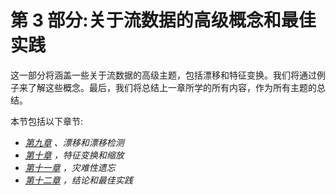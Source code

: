 <title>B18335_Part_3_ePub</title>

# 第 3 部分:关于流数据的高级概念和最佳实践

这一部分将涵盖一些关于流数据的高级主题，包括漂移和特征变换。我们将通过例子来了解这些概念。最后，我们将总结上一章所学的所有内容，作为所有主题的总结。

本节包括以下章节:

*   [*第九章*](B18335_09_ePub.xhtml#_idTextAnchor184) *、漂移和漂移检测*
*   [*第十章*](B18335_10_ePub.xhtml#_idTextAnchor201) *，特征变换和缩放*
*   [*第十一章*](B18335_11_ePub.xhtml#_idTextAnchor215) *，灾难性遗忘*
*   [*第十二章*](B18335_12_ePub.xhtml#_idTextAnchor228) *，结论和最佳实践*